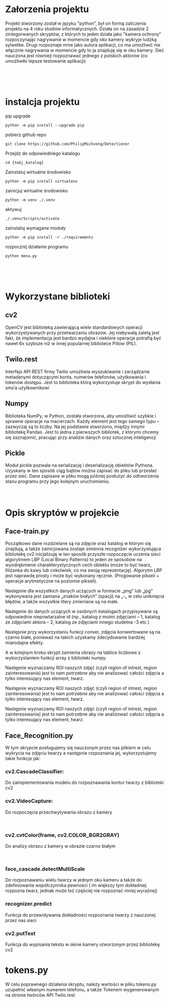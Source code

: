 # Załorzenia projektu

Projekt stworzony został w języku "python", był on formą zaliczenia projektu na 4 roku studiów informatycznych. Działa on na zasadzie 2 zintegorwanych skryptów, z których to jeden działa jako "kamera ochrony" rozpoczynając nagrywanie w momencie gdy oko kamery wykryje ludzką sylwetke. Drugi rozpoznaje mnie jako autora aplikacji, co ma umożliwić nie włącznie nagrywania w momencie gdy to ja znajduję się w oku kamery. Sieć nauczona jest również rozpoznawać jednego z polskich aktorów (co umożliwiło lepsze testowanie aplikacji)

</br>
</br>
</br>

# instalcja projektu

pip upgrade

    python -m pip install --upgrade pip

pobierz github repo

    git clone https://github.com/PhilipMichvong/Detectioner

Przejdz do odpowiedniego katalogu

    cd {twój_katalog}

Zainstaluj wirtualne środowisko

    python -m pip install virtualenv

zainicjuj wirtualne środowisko

    python -m venv ./.venv

aktywuj

    ./.venv/Scripts/activate

zainstaluj wymagane moduły

    python -m pip install -r ./requirements

rozpocznij działanie programu

    python menu.py

</br>
</br>
</br>

# Wykorzystane biblioteki

## cv2

OpenCV jest biblioteką zawierającą wiele standardowych operacji wykorzystywanych przy przetwarzaniu obrazów. Jej niebywałą zaletą jest fakt, że implementacja jest bardzo wydajna i niektóre operacje potrafią być nawet 6x szybsze niż w innej popularnej bibliotece Pillow (PIL).

## Twilo.rest

Interfejs API REST firmy Twilio umożliwia wyszukiwanie i zarządzanie metadanymi dotyczącymi konta, numerów telefonów, użytkowania i tokenów dostępu. Jest to biblioteka którą wykorzystuje skrypt do wysłania sms’a użytkownikowi

## Numpy

Biblioteka NumPy, w Python, została stworzona, aby umożliwić szybkie i sprawne operacje na macierzach. Każdy element jest tego samego typu – zazwyczaj są to liczby. Na jej podstawie stworzono, między innymi bibliotekę Pandas. Jest to jedna z pierwszych bibliotek, z którymi chcemy się zaznajomić, pracując przy analizie danych oraz sztucznej inteligencji

## Pickle

Moduł pickle pozwala na serializację i deserializację obiektów Pythona. Uzyskany w ten sposób ciąg bajtów można zapisać do pliku lub przesłać przez sieć. Dane zapisane w pliku mogą później posłużyć do odtworzenia stanu programu przy jego kolejnym uruchomieniu.
</br>
</br>
</br>

# Opis skryptów w projekcie

## Face-train.py

Początkowo dane rozdzielane są na zdjęcie oraz katalog w którym się znajdują, a także zainicjowana zostaje zmienna recognizer wykorzystująca bibliotekę cv2 inicjalizuję w ten sposób przyszłe rozpoczęcie uczenia sieci algorytmem LBP (Local Binary Patterns) to jeden ze sposobów na wyodrębnienie charakterystycznych cech obiektu (może to być twarz, filiżanka do kawy lub cokolwiek, co ma swoją reprezentację). Algorytm LBP jest naprawdę prosty i może być wykonany ręcznie. (Progowanie pikseli + operacje arytmetyczne na poziomie pikseli).

Następnie dla wszystkich danych uczących w formacie „png” lub „jpg” wykonywana jest zamiana „znaków białych” (spacji) na „-„ w celu uniknięcia błędów, a także wszystkie litery zmieniane są na małe.

Następnie do danych uczących w osobnych katalogach przypisywane są odpowiednie niepowtarzalne id (np., katalog z moimi zdjęciami – 1, katalog ze zdjęciami aktora – 2, katalog ze zdjęciami innego studetna -3 etc.)

Następnie przy wykorzystaniu funkcji conver, zdjęcia konwertowane są na czarno białe, ponieważ na takich uzyskamy zdecydowanie bardziej miarodajne efekty.

A w kolejnym kroku skrypt zamienia obrazy na tablice liczbowe z wykorzystaniem funkcji array z biblioteki numpy.

Następnie wyznaczamy ROI naszych zdjęć (czyli region of intrest, region zainteresowania) jest to nam potrzebne aby nie analizować całości zdjęcia a tylko interesujący nas element, twarz.

Następnie wyznaczamy ROI naszych zdjęć (czyli region of intrest, region zainteresowania) jest to nam potrzebne aby nie analizować całości zdjęcia a tylko interesujący nas element, twarz.

Następnie wyznaczamy ROI naszych zdjęć (czyli region of intrest, region zainteresowania) jest to nam potrzebne aby nie analizować całości zdjęcia a tylko interesujący nas element, twarz.
</br>

## Face_Recognition.py

W tym skrypcie posługujemy się nauczonym przez nas plikiem w celu wykrycia na zdjęciu twarzy a następnie rozpoznania jej, wykorzystujemy takie funkcje jak:
</br>

### cv2.CascadeClassifier:

Do zaimplementowania modelu do rozpoznawania kontur twarzy z biblioteki cv2
</br>

### cv2.VideoCapture:

Do rozpoczęcia przechwytywania obrazu z kamery

</br>

### cv2.cvtColor(frame, cv2.COLOR_BGR2GRAY)

Do analizy obrazu z kamery w obrazie czarno białym

</br>

### face_cascade.detectMultiScale

Do rozpoznawaniu wielu twarzy w jednym oku kameru a także do zdefiniowania współczynnika pewności ( im większy tym dokładniej rozpozna twarz, jednak może też częściej nie rozpoznać mniej wyraźnej)
</br>

### recognizer.predict

Funkcja do przewidywania dokładności rozpoznania twarzy z nauczonej przez nas sieci
</br>

### cv2.putText

Funkcja do wypisania tekstu w oknie kamery utworzonym przez bibliotekę cv2

# tokens.py

W celu poprawnego działania skryptu, należy wartości w pliku tokens.py uzupełnić własnym numerem telefonu, a także Tokenem wygenerowanym na stronie twórców API Twilo.rest
